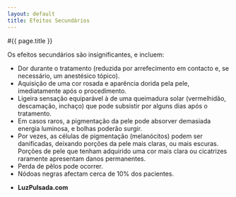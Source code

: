 ```yaml
---
layout: default
title: Efeitos Secundários
---
```


#{{ page.title }}

Os efeitos secundários são insignificantes, e incluem:

<ul>
  <li>Dor durante o tratamento (reduzida por arrefecimento em contacto e, se necessário, um anestésico tópico).</li>
  <li>Aquisição de uma cor rosada e aparência dorida pela pele, imediatamente após o procedimento.</li>
  <li>Ligeira sensação equiparável à de uma queimadura solar (vermelhidão, descamação, inchaço) que pode subsistir por alguns dias após o tratamento.</li>
  <li>Em casos raros, a pigmentação da pele pode absorver demasiada energia luminosa, e bolhas poderão surgir.</li>
  <li>Por vezes, as células de pigmentação (melanócitos) podem ser danificadas, deixando porções da pele mais claras, ou mais escuras. Porções de pele que tenham adquirido uma cor mais clara ou cicatrizes raramente apresentam danos permanentes.</li>
  <li>Perda de pêlos pode ocorrer.</li>
  <li>Nódoas negras afectam cerca de 10% dos pacientes.</li>
</ul>

- <strong>LuzPulsada.com</strong>